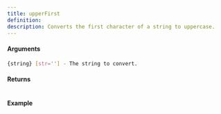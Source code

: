 ```yaml
---
title: upperFirst
definition: 
description: Converts the first character of a string to uppercase.
---
```



#### Arguments


```bash
{string} [str=''] - The string to convert.
```


#### Returns


```bash

```


#### Example


```ts

```